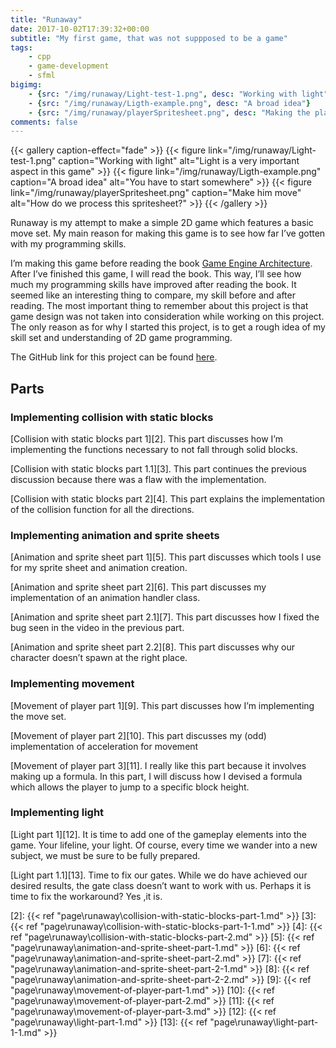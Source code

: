 ```yaml
---
title: "Runaway"
date: 2017-10-02T17:39:32+00:00
subtitle: "My first game, that was not suppposed to be a game"
tags: 
    - cpp
    - game-development
    - sfml
bigimg: 
    - {src: "/img/runaway/Light-test-1.png", desc: "Working with light"}
    - {src: "/img/runaway/Ligth-example.png", desc: "A broad idea"}
    - {src: "/img/runaway/playerSpritesheet.png", desc: "Making the player move"}
comments: false
---
```


{{< gallery caption-effect="fade" >}}
  {{< figure link="/img/runaway/Light-test-1.png" caption="Working with light" alt="Light is a very important aspect in this game" >}}
  {{< figure link="/img/runaway/Ligth-example.png" caption="A broad idea" alt="You have to start somewhere" >}}
  {{< figure link="/img/runaway/playerSpritesheet.png" caption="Make him move" alt="How do we process this spritesheet?" >}}
{{< /gallery >}}

Runaway is my attempt to make a simple 2D game which features a basic move set. My main reason for making this game is to see how far I&#8217;ve gotten with my programming skills.
<!--more-->
 I&#8217;m making this game before reading the book <a href="http://www.gameenginebook.com/" target="_blank" rel="noopener">Game Engine Architecture</a>. After I&#8217;ve finished this game, I will read the book. This way, I&#8217;ll see how much my programming skills have improved after reading the book. It seemed like an interesting thing to compare, my skill before and after reading. The most important thing to remember about this project is that game design was not taken into consideration while working on this project. The only reason as for why I started this project, is to get a rough idea of my skill set and understanding of 2D game programming.

The GitHub link for this project can be found [here][1].

## Parts

### Implementing collision with static blocks

[Collision with static blocks part 1][2]. This part discusses how I&#8217;m implementing the functions necessary to not fall through solid blocks.
  
[Collision with static blocks part 1.1][3]. This part continues the previous discussion because there was a flaw with the implementation.
  
[Collision with static blocks part 2][4]. This part explains the implementation of the collision function for all the directions.

### Implementing animation and sprite sheets

[Animation and sprite sheet part 1][5]. This part discusses which tools I use for my sprite sheet and animation creation.
  
[Animation and sprite sheet part 2][6]. This part discusses my implementation of an animation handler class.
  
[Animation and sprite sheet part 2.1][7]. This part discusses how I fixed the bug seen in the video in the previous part.
  
[Animation and sprite sheet part 2.2][8]. This part discusses why our character doesn&#8217;t spawn at the right place.

### Implementing movement

[Movement of player part 1][9]. This part discusses how I&#8217;m implementing the move set.
  
[Movement of player part 2][10]. This part discusses my (odd) implementation of acceleration for movement
  
[Movement of player part 3][11]. I really like this part because it involves making up a formula. In this part, I will discuss how I devised a formula which allows the player to jump to a specific block height.

### Implementing light

[Light part 1][12]. It is time to add one of the gameplay elements into the game. Your lifeline, your light. Of course, every time we wander into a new subject, we must be sure to be fully prepared.
  
[Light part 1.1][13]. Time to fix our gates. While we do have achieved our desired results, the gate class doesn&#8217;t want to work with us. Perhaps it is time to fix the workaround? Yes ,it is.

 [1]: https://github.com/antjowie/Runaway
 [2]:  {{< ref "page\runaway\collision-with-static-blocks-part-1.md" >}}
 [3]:  {{< ref "page\runaway\collision-with-static-blocks-part-1-1.md" >}}
 [4]:  {{< ref "page\runaway\collision-with-static-blocks-part-2.md" >}}
 [5]:  {{< ref "page\runaway\animation-and-sprite-sheet-part-1.md" >}}
 [6]:  {{< ref "page\runaway\animation-and-sprite-sheet-part-2.md" >}}
 [7]:  {{< ref "page\runaway\animation-and-sprite-sheet-part-2-1.md" >}}
 [8]:  {{< ref "page\runaway\animation-and-sprite-sheet-part-2-2.md" >}}
 [9]:  {{< ref "page\runaway\movement-of-player-part-1.md" >}}
 [10]: {{< ref "page\runaway\movement-of-player-part-2.md" >}}
 [11]: {{< ref "page\runaway\movement-of-player-part-3.md" >}}
 [12]: {{< ref "page\runaway\light-part-1.md" >}}
 [13]: {{< ref "page\runaway\light-part-1-1.md" >}}